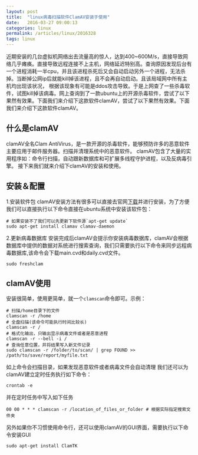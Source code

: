 ```yaml
---
layout: post
title:  "linux病毒扫描软件ClamAV安装于使用"
date:   2016-03-27 09:00:13
categories: linux
permalink: /articles/linux/2016328
tags: linux
---
```

近期安装的几台虚拟机网络出去流量高的惊人，达到400~600M/s，直接导致网络几乎瘫痪。直接导致远程连接不上主机，网络延迟特别高。查询原因发现后台有一个进程消耗一半cpu，并且该进程杀死后又会自动启动另外一个进程，无法杀掉。当断掉公网ip后就能kill掉该进程，且不会再自动启动。且该局域网中所有主机均出现该状况，
根据该现象有可能是ddos攻击导致。于是上网查了一些杀毒软件，试图kill掉该病毒。网上查询到了一款ubuntu上的开源杀毒软件，尝试了以下果然有效果。下面我们来介绍下这款软件clamAV，尝试了以下果然有效果。下面我们来介绍下这款软件clamAV。
## 什么是clamAV
clamAV全名Clam AntiVirus，是一款开源的杀毒软件，能够预防许多的恶意软件主要应用于邮件服务器。扫描并清理系统中的恶意软件。
clamAV包含了大量的实用程序如：命令行扫描，自动跟新数据库和可扩展多线程守护进程，以及反病毒引擎。
接下来我们就来介绍下clamAV的安装和使用。
## 安装＆配置
1.安装软件包
clamAV安装方法有很多可以直接去官网[下载](http://www.clamav.net/download.html)并进行安装，为了方便我们可以直接执行以下命令直接在ubuntu系统中安装该软件包：
```
# 如果安装不了我们可以先更新下软件源`apt-get update`
sudo apt-get install clamav clamav-daemon
```
2.更新病毒数据库
安装完成后clamAV会提示你安装病毒数据库，clamAV会根据数据库中提供的数据对系统进行搜索查询，我们只需要执行以下命令来同步远程病毒数据库,该命令会下载main.cvd和daily.cvd文件。
```
sudo freshclam
```
## clamAV使用
安装很简单，使用更简单，就一个`clamscan`命令即可。示例：
```
# 扫描/home目录下的文件
clamscan -r /home
# 全盘扫描(该命令可能执行时间比较长)
clamscan -r /
# 格式化输出，只输出显示病毒文件或者是恶意进程
clamscan -r --bell -i /
# 查询任意位置，并将结果写入新文件记录
sudo clamscan -r /folder/to/scan/ | grep FOUND >> /path/to/save/report/myfile.txt
```
如上命令会扫描目录，如果发现恶意软件或者病毒文件会自动清理
我们还可以为clamAV建立定时任务执行如下命令：
```
crontab -e
```
并在定时任务中写入如下任务
```
00 00 * * * clamscan -r /location_of_files_or_folder # 根据实际指定搜索文件夹
```
另外如果你不习惯使用命令行，还可以使用clamAV的GUI界面，需要执行以下命令安装GUI
```
sudo apt-get install ClamTK
```
